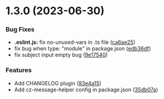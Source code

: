 

# 1.3.0 (2023-06-30)


### Bug Fixes

* **.eslint.js:** fix no-unused-vars in .ts file ([ca6ae25](https://github.com/linpengteng/cz-message-helper/commit/ca6ae25d4c7878bf23027072b6e38c41f129b8e0))
* fix bug when type: "module" in package.json ([edb36df](https://github.com/linpengteng/cz-message-helper/commit/edb36df3381e0fbeb3ba642cedf0dd31fdc6adfb))
* fix subject input empty bug ([9e17540](https://github.com/linpengteng/cz-message-helper/commit/9e17540edf91288da38dd9f48dcfd2cdffe06940))


### Features

* Add CHANGELOG plugin ([83e4a15](https://github.com/linpengteng/cz-message-helper/commit/83e4a151340a6f4422e25231e712022cb6d40806))
* Add cz-message-helper config in package.json ([35db07a](https://github.com/linpengteng/cz-message-helper/commit/35db07aa4a013ca5f02980786bf5d1b5df94d4b9))